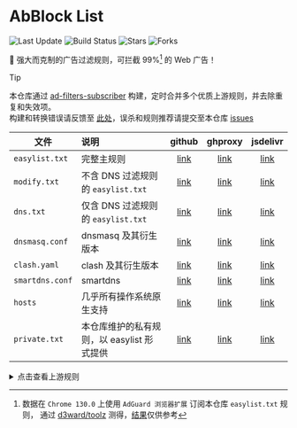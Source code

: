 # AbBlock List

![Last Update](https://img.shields.io/github/last-commit/xndeye/adblock_list?style=flat-square&branch=release)
![Build Status](https://img.shields.io/github/actions/workflow/status/xndeye/adblock_list/auto-update.yml?branch=main&style=flat-square)
![Stars](https://img.shields.io/github/stars/xndeye/adblock_list?style=flat-square)
![Forks](https://img.shields.io/github/forks/xndeye/adblock_list?style=flat-square)


💪 强大而克制的广告过滤规则，可拦截 99%[^1] 的 Web 广告！

> [!TIP]
> 本仓库通过 [ad-filters-subscriber](https://github.com/fordes123/ad-filters-subscriber/) 构建，定时合并多个优质上游规则，并去除重复和失效项。  
> 构建和转换错误请反馈至 [此处](https://github.com/fordes123/ad-filters-subscriber/issues)，误杀和规则推荐请提交至本仓库 [issues](https://github.com/xndeye/adblock_list/issues)

| 文件              | 说明                          |        github        |         ghproxy          |         jsdelivr          |
|-----------------|:----------------------------|:--------------------:|:------------------------:|:-------------------------:|
| `easylist.txt`  | 完整主规则                       | [link][easylist-raw] | [link][easylist-ghproxy] | [link][easylist-jsdelivr] |
| `modify.txt`    | 不含 DNS 过滤规则的 `easylist.txt` |  [link][modify-raw]  |  [link][modify-ghproxy]  |  [link][modify-jsdelivr]  |
| `dns.txt`       | 仅含 DNS 过滤规则的 `easylist.txt` |   [link][dns-raw]    |   [link][dns-ghproxy]    |   [link][dns-jsdelivr]    |
| `dnsmasq.conf`  | dnsmasq 及其衍生版本              | [link][dnsmasq-raw]  | [link][dnsmasq-ghproxy]  | [link][dnsmasq-jsdelivr]  |
| `clash.yaml`    | clash 及其衍生版本                |  [link][clash-raw]   |  [link][clash-ghproxy]   |  [link][clash-jsdelivr]   |
| `smartdns.conf` | smartdns                    | [link][smartdns-raw] | [link][smartdns-ghproxy] | [link][smartdns-jsdelivr] |
| `hosts`         | 几乎所有操作系统原生支持                |  [link][hosts-raw]   |  [link][hosts-ghproxy]   |  [link][hosts-jsdelivr]   |
| `private.txt`   | 本仓库维护的私有规则，以 easylist 形式提供  | [link][private-raw]  | [link][private-ghproxy]  | [link][private-jsdelivr]  |

[easylist-raw]: https://raw.githubusercontent.com/ALLOVERleng/ad-filters-subscriber/refs/heads/release/easylist.txt

[easylist-ghproxy]: https://ghproxy.net/https://raw.githubusercontent.com/ALLOVERleng/ad-filters-subscriber/refs/heads/release/easylist.txt

[easylist-jsdelivr]: https://gcore.jsdelivr.net/gh/ALLOVERleng/ad-filters-subscriber@refs/heads/release/easylist.txt

[modify-raw]: https://raw.githubusercontent.com/ALLOVERleng/ad-filters-subscriber/refs/heads/release/modify.txt

[modify-ghproxy]: https://ghproxy.net/https://raw.githubusercontent.com/ALLOVERleng/ad-filters-subscriber/refs/heads/release/modify.txt

[modify-jsdelivr]: https://gcore.jsdelivr.net/gh/ALLOVERleng/ad-filters-subscriber@refs/heads/release/modify.txt

[dns-raw]: https://raw.githubusercontent.com/ALLOVERleng/ad-filters-subscriber/refs/heads/release/dns.txt

[dns-ghproxy]: https://ghproxy.net/https://raw.githubusercontent.com/ALLOVERleng/ad-filters-subscriber/refs/heads/release/dns.txt

[dns-jsdelivr]: https://gcore.jsdelivr.net/gh/ALLOVERleng/ad-filters-subscriber@refs/heads/release/dns.txt

[dnsmasq-raw]: https://raw.githubusercontent.com/ALLOVERleng/ad-filters-subscriber/refs/heads/release/dnsmasq.conf

[dnsmasq-ghproxy]: https://ghproxy.net/https://raw.githubusercontent.com/ALLOVERleng/ad-filters-subscriber/refs/heads/release/dnsmasq.conf

[dnsmasq-jsdelivr]: https://gcore.jsdelivr.net/gh/ALLOVERleng/ad-filters-subscriber@refs/heads/release/dnsmasq.conf

[clash-raw]: https://raw.githubusercontent.com/ALLOVERleng/ad-filters-subscriber/refs/heads/release/clash.yaml

[clash-ghproxy]: https://ghproxy.net/https://raw.githubusercontent.com/ALLOVERleng/ad-filters-subscriber/refs/heads/release/clash.yaml

[clash-jsdelivr]: https://gcore.jsdelivr.net/gh/ALLOVERleng/ad-filters-subscriber@refs/heads/release/clash.yaml

[smartdns-raw]: https://raw.githubusercontent.com/ALLOVERleng/ad-filters-subscriber/refs/heads/release/smartdns.conf

[smartdns-ghproxy]: https://ghproxy.net/https://raw.githubusercontent.com/ALLOVERleng/ad-filters-subscriber/refs/heads/release/smartdns.conf

[smartdns-jsdelivr]: https://gcore.jsdelivr.net/gh/ALLOVERleng/ad-filters-subscriber@refs/heads/release/smartdns.conf

[hosts-raw]: https://raw.githubusercontent.com/ALLOVERleng/ad-filters-subscriber/refs/heads/release/hosts

[hosts-ghproxy]: https://ghproxy.net/https://raw.githubusercontent.com/ALLOVERleng/ad-filters-subscriber/refs/heads/release/hosts

[hosts-jsdelivr]: https://gcore.jsdelivr.net/gh/ALLOVERleng/ad-filters-subscriber@refs/heads/release/hosts

[private-raw]: https://raw.githubusercontent.com/ALLOVERleng/ad-filters-subscriber/refs/heads/release/private.txt

[private-ghproxy]: https://ghproxy.net/https://raw.githubusercontent.com/ALLOVERleng/ad-filters-subscriber/refs/heads/release/private.txt

[private-jsdelivr]: https://gcore.jsdelivr.net/gh/ALLOVERleng/ad-filters-subscriber@refs/heads/release/private.txt

<details>
<summary>点击查看上游规则</summary>
<ul>
    <li><a href="https://raw.githubusercontent.com/AdguardTeam/FiltersRegistry/master/filters/filter_2_Base/filter.txt">AdGuard 基础过滤器</a></li>
    <li><a href="https://raw.githubusercontent.com/AdguardTeam/FiltersRegistry/master/filters/filter_11_Mobile/filter.txt">AdGuard 移动广告过滤器</a></li>
    <li><a href="https://raw.githubusercontent.com/AdguardTeam/FiltersRegistry/master/filters/filter_3_Spyware/filter.txt">AdGuard 防跟踪保护过滤器</a></li>
    <li><a href="https://raw.githubusercontent.com/AdguardTeam/FiltersRegistry/master/filters/filter_17_TrackParam/filter.txt">AdGuard URL跟踪过滤器</a></li>
    <li><a href="https://raw.githubusercontent.com/AdguardTeam/FiltersRegistry/master/filters/filter_14_Annoyances/filter.txt">AdGuard 恼人广告过滤器</a></li>
    <li><a href="https://raw.githubusercontent.com/AdguardTeam/FiltersRegistry/master/filters/filter_10_Useful/filter.txt">AdGuard 解除搜索广告和自我推销过滤器</a></li>
    <li><a href="https://raw.githubusercontent.com/AdguardTeam/FiltersRegistry/master/filters/filter_224_Chinese/filter.txt">AdGuard 中文过滤器</a></li>
    <li><a href="https://github.com/TG-Twilight/AWAvenue-Adblock-Rule">AWAvenue-Adblock-Rule</a></li>
    <li><a href="https://raw.githubusercontent.com/Noyllopa/NoAppDownload/master/NoAppDownload.txt">NoAppDownload</a></li>
    <li><a href="https://github.com/xndeye/web-ad-rule">xndeye/web-ad-rule</a></li>
    <li><a href="https://github.com/xinggsf/Adblock-Plus-Rule">xinggsf/Adblock-Plus-Rule</a></li>
    <li><a href="https://github.com/damengzhu/banad">damengzhu/banad</a></li>
    <li><a href="https://github.com/cjx82630/cjxlist">cjx82630/cjxlist</a></li>
    <li><a href="https://easylist-downloads.adblockplus.org/antiadblockfilters.txt">ABP EasyList</a></li>
    <li><a href="https://easylist-downloads.adblockplus.org/abp-filters-anti-cv.txt">ABP anti-circumvention filter list</a></li>
    <li><a href="https://raw.githubusercontent.com/uBlockOrigin/uAssets/refs/heads/master/filters/privacy.txt">uBlockOrigin privacy</a></li>
    <li><a href="https://raw.githubusercontent.com/SystemJargon/filters/refs/heads/main/telemetry.txt">Telemetry Lists - Aggregated</a></li>
</ul>
</details>

[^1]: 数据在 `Chrome 130.0` 上使用 `AdGuard 浏览器扩展` 订阅本仓库 `easylist.txt` 规则，
通过 [d3ward/toolz](https://d3ward.github.io/toolz/adblock.html) 测得，[结果](https://github.com/user-attachments/assets/76ccfcac-9ffd-4bed-89d7-08cdfe6cc33d)仅供参考
